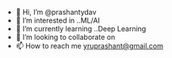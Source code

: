 - 👋 Hi, I’m @prashantydav
- 👀 I’m interested in ..ML/AI
- 🌱 I’m currently learning ..Deep Learning
- 💞️ I’m looking to collaborate on 
- 📫 How to reach me yruprashant@gmail.com

<!---
prashantydav/prashantydav is a ✨ special ✨ repository because its `README.md` (this file) appears on your GitHub profile.
You can click the Preview link to take a look at your changes.
--->
